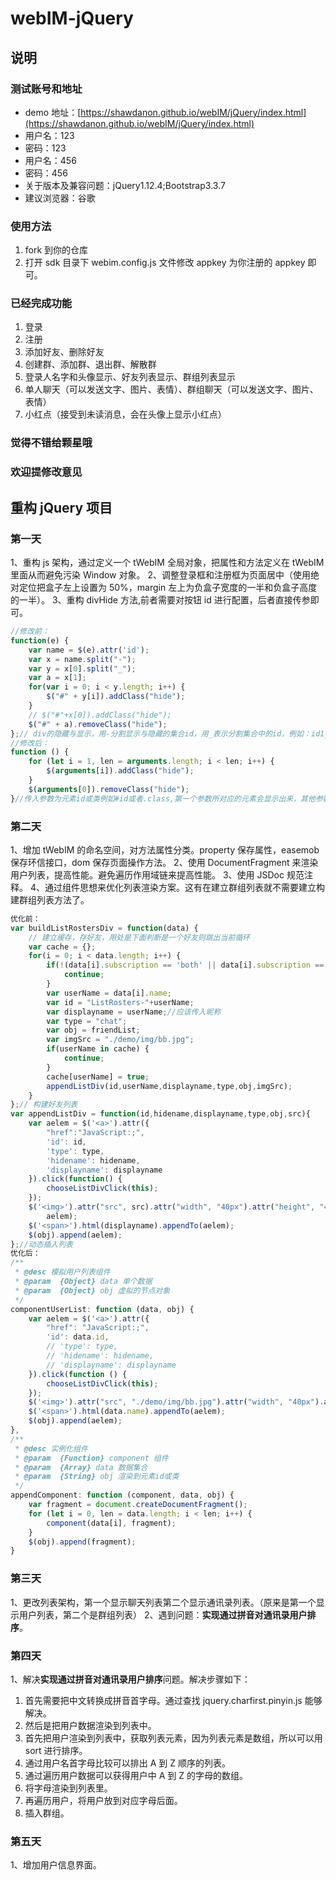 # webIM-jQuery

## 说明

### 测试账号和地址

- demo 地址：[https://shawdanon.github.io/webIM/jQuery/index.html](https://shawdanon.github.io/webIM/jQuery/index.html)
- 用户名：123
- 密码：123
- 用户名：456
- 密码：456
- 关于版本及兼容问题：jQuery1.12.4;Bootstrap3.3.7
- 建议浏览器：谷歌

### 使用方法

1. fork 到你的仓库
2. 打开 sdk 目录下 webim.config.js 文件修改 appkey 为你注册的 appkey 即可。

### 已经完成功能

1. 登录
2. 注册
3. 添加好友、删除好友
4. 创建群、添加群、退出群、解散群
5. 登录人名字和头像显示、好友列表显示、群组列表显示
6. 单人聊天（可以发送文字、图片、表情）、群组聊天（可以发送文字、图片、表情）
7. 小红点（接受到未读消息，会在头像上显示小红点）

### 觉得不错给颗星哦

### 欢迎提修改意见

## 重构 jQuery 项目

### 第一天

1、重构 js 架构，通过定义一个 tWebIM 全局对象，把属性和方法定义在 tWebIM 里面从而避免污染 Window 对象。
2、调整登录框和注册框为页面居中（使用绝对定位把盒子左上设置为 50%，margin 左上为负盒子宽度的一半和负盒子高度的一半）。
3、重构 divHide 方法,前者需要对按钮 id 进行配置，后者直接传参即可。

```js
//修改前：
function(e) {
	var name = $(e).attr('id');
	var x = name.split("-");
	var y = x[0].split("_");
	var a = x[1];
	for(var i = 0; i < y.length; i++) {
		$("#" + y[i]).addClass("hide");
	}
	// $("#"+x[0]).addClass("hide");
	$("#" + a).removeClass("hide");
};// div的隐藏与显示，用-分割显示与隐藏的集合id，用_表示分割集合中的id，例如：id1_id2_id3-id4表示隐藏id1、id2、id3显示id4
//修改后：
function () {
    for (let i = 1, len = arguments.length; i < len; i++) {
        $(arguments[i]).addClass("hide");
    }
    $(arguments[0]).removeClass("hide");
}//传入参数为元素id或类例如#id或者.class,第一个参数所对应的元素会显示出来，其他参数所对应的元素会被影藏
```

### 第二天

1、增加 tWebIM 的命名空间，对方法属性分类。property 保存属性，easemob 保存环信接口，dom 保存页面操作方法。
2、使用 DocumentFragment 来渲染用户列表，提高性能。避免遍历作用域链来提高性能。
3、使用 JSDoc 规范注释。
4、通过组件思想来优化列表渲染方案。这有在建立群组列表就不需要建立构建群组列表方法了。

```js
优化前：
var buildListRostersDiv = function(data) {
    // 建立缓存，存好友，用处是下面判断是一个好友则跳出当前循环
    var cache = {};
    for(i = 0; i < data.length; i++) {
        if(!(data[i].subscription == 'both' || data[i].subscription == 'from')) {
            continue;
        }
        var userName = data[i].name;
        var id = "ListRosters-"+userName;
        var displayname = userName;//应该传入昵称
        var type = "chat";
        var obj = friendList;
        var imgSrc = "./demo/img/bb.jpg";
        if(userName in cache) {
            continue;
        }
        cache[userName] = true;
        appendListDiv(id,userName,displayname,type,obj,imgSrc);
    }
};// 构建好友列表
var appendListDiv = function(id,hidename,displayname,type,obj,src){
    var aelem = $('<a>').attr({
        "href":"JavaScript:;",
        'id': id,
        'type': type,
        'hidename': hidename,
        'displayname': displayname
    }).click(function() {
        chooseListDivClick(this);
    });
    $('<img>').attr("src", src).attr("width", "40px").attr("height", "40px").appendTo(
        aelem);
    $('<span>').html(displayname).appendTo(aelem);
    $(obj).append(aelem);
};//动态插入列表
优化后：
/**
 * @desc 模拟用户列表组件
 * @param  {Object} data 单个数据
 * @param  {Object} obj 虚拟的节点对象
 */
componentUserList: function (data, obj) {
    var aelem = $('<a>').attr({
        "href": "JavaScript:;",
        'id': data.id,
        // 'type': type,
        // 'hidename': hidename,
        // 'displayname': displayname
    }).click(function () {
        chooseListDivClick(this);
    });
    $('<img>').attr("src", "./demo/img/bb.jpg").attr("width", "40px").attr("height", "40px").appendTo(aelem);
    $('<span>').html(data.name).appendTo(aelem);
    $(obj).append(aelem);
},
/**
 * @desc 实例化组件
 * @param  {Function} component 组件
 * @param  {Array} data 数据集合
 * @param  {String} obj 渲染到元素id或类
 */
appendComponent: function (component, data, obj) {
    var fragment = document.createDocumentFragment();
    for (let i = 0, len = data.length; i < len; i++) {
        component(data[i], fragment);
    }
    $(obj).append(fragment);
}
```

### 第三天

1、更改列表架构，第一个显示聊天列表第二个显示通讯录列表。（原来是第一个显示用户列表，第二个是群组列表）
2、遇到问题：**实现通过拼音对通讯录用户排序**。

### 第四天

1、解决**实现通过拼音对通讯录用户排序**问题。解决步骤如下：

1. 首先需要把中文转换成拼音首字母。通过查找 jquery.charfirst.pinyin.js 能够解决。
2. 然后是把用户数据渲染到列表中。
3. 首先把用户渲染到列表中，获取列表元素，因为列表元素是数组，所以可以用 sort 进行排序。
4. 通过用户名首字母比较可以排出 A 到 Z 顺序的列表。
5. 通过遍历用户数据可以获得用户中 A 到 Z 的字母的数组。
6. 将字母渲染到列表里。
7. 再遍历用户，将用户放到对应字母后面。
8. 插入群组。

### 第五天

1、增加用户信息界面。
